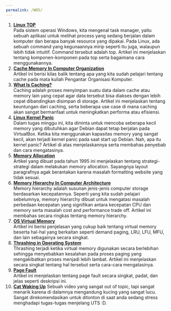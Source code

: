 ```yaml
---
permalink: /W05/
---
```

1. **[Linux TOP](https://www.howtogeek.com/668986/how-to-use-the-linux-top-command-and-understand-its-output/)**  
   Pada sistem operasi Windows, kita mengenal task manager, yaitu sebuah aplikasi untuk melihat process yang sedang berjalan dalam komputer dan berapa banyak resource yang dipakai. Pada Linux, ada sebuah command yang kegunaannya mirip seperti itu juga, walaupun lebih tidak intuitif. Command tersebut adalah top. Artikel ini menjelaskan tentang komponen-komponen pada top serta bagaimana cara menggunakannya.
2. **[Cache Memory In Computer Organization](https://www.geeksforgeeks.org/cache-memory-in-computer-organization/)**  
   Artikel ini berisi kilas balik tentang apa yang kita sudah pelajari tentang cache pada mata kuliah Pengantar Organisasi Komputer.
3. **[What Is Caching?](https://aws.amazon.com/caching/)**  
   Caching adalah proses menyimpan suatu data dalam cache atau memory lain yang cepat agar data tersebut bisa diakses dengan lebih cepat dibandingkan disimpan di storage. Artikel ini menjelaskan tentang keuntungan dari caching, serta beberapa use case di mana caching akan sangat bermanfaat untuk meningkatkan performa atau efisiensi.
4. **[Linux Kernel Panic](https://www.redhat.com/sysadmin/linux-kernel-panic)**  
   Dalam tugas minggu ini, kita diminta untuk mencoba seberapa kecil memory yang dibutuhkan agar Debian dapat tetap berjalan pada VirtualBox. Ketika kita menggunakan kapasitas memory yang sangat kecil, akan terjadi kernel panic pada saat start up Debian. Nah, apa itu kernel panic? Artikel di atas menjelaskannya serta membahas penyebab dan cara mengatasinya.
5. **[Memory Allocation](https://www.linuxjournal.com/article/1133)**  
   Artikel yang dibuat pada tahun 1995 ini menjelaskan tentang strategi-strategi dalam melakukan memory allocation. Sayangnya layout paragrafnya agak berantakan karena masalah formatting website yang tidak sesuai.
6. **[Memory Hierarchy In Computer Architecture](https://www.elprocus.com/memory-hierarchy-in-computer-architecture/)**  
   Memory hierarchy adalah susunan jenis-jenis computer storage berdasarkan kecepatannya. Seperti yang kita sudah pelajari sebelumnya, memory hierarchy dibuat untuk mengatasi masalah perbedaan kecepatan yang signifikan antara kecepatan CPU dan memory serta masalah cost and performance trade off. Artikel ini membahas secara ringkas tentang memory hierarchy.
7. **[OS Virtual Memory](https://www.tutorialspoint.com/operating_system/os_virtual_memory.htm)**  
   Artikel ini berisi penjelasan yang cukup baik tentang virtual memory beserta hal-hal yang berkaitan seperti demand paging, LRU, LFU, MFU, dan lain sebagainya secara singkat.
8. **[Thrashing in Operating System](https://www.thecrazyprogrammer.com/2019/02/thrashing-in-operating-system-os.html)**  
   Thrashing terjadi ketika virtual memory digunakan secara berlebihan sehingga menyebabkan kesalahan pada proses paging yang mengakibatkan proses menjadi lebih lambat. Artikel ini menjelaskan secara singkat tentang hal tersebut serta cara-cara mengatasinya.
9. **[Page Fault](https://techterms.com/definition/page_fault)**  
    Artikel ini menjelaskan tentang page fault secara singkat, padat, dan jelas seperti deskripsi ini.
10. **[Cat Waking Up](https://www.youtube.com/watch?v=q6nnacxDOUQ&ab_channel=MBvids)**
    Sebuah video yang sangat out of topic, tapi sangat menarik karena di dalamnya mengandung kucing yang sangat lucu. Sangat direkomendasikan untuk ditonton di saat anda sedang stress menghadapi tugas-tugas menjelang UTS :D.